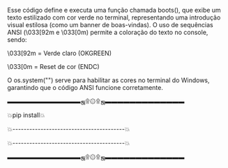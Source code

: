 Esse código define e executa uma função chamada boots(), que exibe um texto estilizado com cor verde no terminal, representando uma introdução visual estilosa (como um banner de boas-vindas).
O uso de sequências ANSI (\033[92m e \033[0m) permite a coloração do texto no console, sendo:

\033[92m = Verde claro (OKGREEN)

\033[0m = Reset de cor (ENDC)

O os.system("") serve para habilitar as cores no terminal do Windows, garantindo que o código ANSI funcione corretamente.






▬▬▬▬▬▬▬▬▬▬▬▬ஜ۩۞۩ஜ▬▬▬▬▬▬▬▬▬▬▬▬▬   

💥pip install💥

💥----------------------------------------💥

💥----------------------------------------💥

▬▬▬▬▬▬▬▬▬▬▬▬ஜ۩۞۩ஜ▬▬▬▬▬▬▬▬▬▬▬▬▬  
